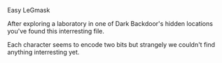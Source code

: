 Easy LeGmask

After exploring a laboratory in one of Dark Backdoor's hidden locations you've found this interresting file.

Each character seems to encode two bits but strangely we couldn't find anything interresting yet.
